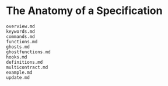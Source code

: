 The Anatomy of a Specification
==============================

```{toctree}
overview.md
keywords.md
commands.md
functions.md
ghosts.md
ghostfunctions.md
hooks.md
definitions.md
multicontract.md
example.md
update.md
```
